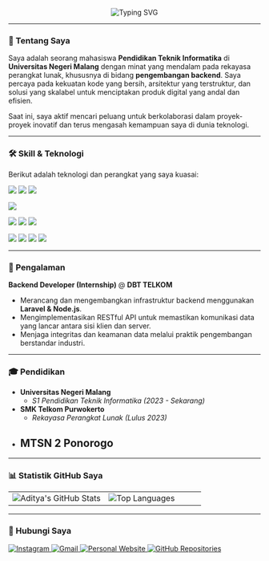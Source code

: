 <p align="center">
  <img src="https://readme-typing-svg.herokuapp.com?font=Space+Grotesk&color=FFFFFF&size=26&duration=4000&center=true&vCenter=true&width=550&lines=Hi,
I'm+Aditya+Eka+Rahmadani;A+Passionate+Backend+Developer;A+Computer+Science+Student;Always+Learning+and+Growing" alt="Typing SVG" />
</p>

---

### 🚀 Tentang Saya

Saya adalah seorang mahasiswa **Pendidikan Teknik Informatika** di **Universitas Negeri Malang** dengan minat yang mendalam pada rekayasa perangkat lunak, khususnya di bidang **pengembangan backend**. Saya percaya pada kekuatan kode yang bersih, arsitektur yang terstruktur, dan solusi yang skalabel untuk menciptakan produk digital yang andal dan efisien.

Saat ini, saya aktif mencari peluang untuk berkolaborasi dalam proyek-proyek inovatif dan terus mengasah kemampuan saya di dunia teknologi.

---

### 🛠️ Skill & Teknologi

Berikut adalah teknologi dan perangkat yang saya kuasai:

<p align="left">
  <a href="https://www.php.net/" target="_blank"><img src="https://img.shields.io/badge/PHP-777BB4?style=for-the-badge&logo=php&logoColor=white" /></a>
  <a href="https://laravel.com/" target="_blank"><img src="https://img.shields.io/badge/Laravel-FF2D20?style=for-the-badge&logo=laravel&logoColor=white" /></a>
  <a href="https://nodejs.org/en/" target="_blank"><img src="https://img.shields.io/badge/Node.js-339933?style=for-the-badge&logo=node.js&logoColor=white" /></a>
  
  <a href="https://reactnative.dev/" target="_blank"><img src="https://img.shields.io/badge/React_Native-20232A?style=for-the-badge&logo=react&logoColor=61DAFB" /></a>
  
  <a href="https://developer.mozilla.org/en-US/docs/Web/JavaScript" target="_blank"><img src="https://img.shields.io/badge/JavaScript-F7DF1E?style=for-the-badge&logo=javascript&logoColor=black" /></a>
  <a href="https://developer.mozilla.org/en-US/docs/Web/HTML" target="_blank"><img src="https://img.shields.io/badge/HTML5-E34F26?style=for-the-badge&logo=html5&logoColor=white" /></a>
  <a href="https://developer.mozilla.org/en-US/docs/Web/CSS" target="_blank"><img src="https://img.shields.io/badge/CSS3-1572B6?style=for-the-badge&logo=css3&logoColor=white" /></a>
  
  <a href="https://www.mysql.com/" target="_blank"><img src="https://img.shields.io/badge/MySQL-4479A1?style=for-the-badge&logo=mysql&logoColor=white" /></a>
  <a href="https://git-scm.com/" target="_blank"><img src="https://img.shields.io/badge/Git-F05032?style=for-the-badge&logo=git&logoColor=white" /></a>
  <a href="https://github.com" target="_blank"><img src="https://img.shields.io/badge/GitHub-181717?style=for-the-badge&logo=github&logoColor=white" /></a>
  <a href="https://www.postman.com/" target="_blank"><img src="https://img.shields.io/badge/Postman-FF6C37?style=for-the-badge&logo=Postman&logoColor=white" /></a>
</p>

---

### 💼 Pengalaman

**Backend Developer (Internship)** @ **DBT TELKOM**
- Merancang dan mengembangkan infrastruktur backend menggunakan **Laravel & Node.js**.
- Mengimplementasikan RESTful API untuk memastikan komunikasi data yang lancar antara sisi klien dan server.
- Menjaga integritas dan keamanan data melalui praktik pengembangan berstandar industri.

---

### 🎓 Pendidikan

-   **Universitas Negeri Malang**
    -   *S1 Pendidikan Teknik Informatika (2023 - Sekarang)*
-   **SMK Telkom Purwokerto**
    -   *Rekayasa Perangkat Lunak (Lulus 2023)*
-   **MTSN 2 Ponorogo**
    - 


---

### 📊 Statistik GitHub Saya

<table>
  <tr>
    <td valign="top" width="50%">
      <img src="https://github-readme-stats.vercel.app/api?username=aditya27t&show_icons=true&theme=tokyonight&hide_border=true&include_all_commits=true" alt="Aditya's GitHub Stats" />
    </td>
    <td valign="top" width="50%">
      <img src="https://github-readme-stats.vercel.app/api/top-langs/?username=aditya27t&layout=compact&theme=tokyonight&hide_border=true" alt="Top Languages" />
    </td>
  </tr>
</table>

---

### 🔗 Hubungi Saya

<p align="left">
  <a href="https://instagram.com/rahmadan_2912" target="_blank">
    <img src="https://img.shields.io/badge/Instagram-E4405F?style=for-the-badge&logo=instagram&logoColor=white" alt="Instagram"/>
  </a>
  <a href="mailto:aditpoetra25@gmail.com">
    <img src="https://img.shields.io/badge/Gmail-D14836?style=for-the-badge&logo=gmail&logoColor=white" alt="Gmail"/>
  </a>
  <a href="http://profile-svelte-learn.vercel.app" target="_blank">
    <img src="https://img.shields.io/badge/Website-000000?style=for-the-badge&logo=About.me&logoColor=white" alt="Personal Website"/>
  </a>
  <a href="https://github.com/Aditya27T?tab=repositories" target="_blank">
    <img src="https://img.shields.io/badge/GitHub-181717?style=for-the-badge&logo=github&logoColor=white" alt="GitHub Repositories"/>
  </a>
</p>
